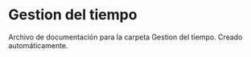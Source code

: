 # Gestion del tiempo
Archivo de documentación para la carpeta Gestion del tiempo.
Creado automáticamente.
